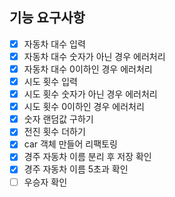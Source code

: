 ## 기능 요구사항
+ [x] 자동차 대수 입력
+ [x] 자동차 대수 숫자가 아닌 경우 에러처리
+ [x] 자동차 대수 0이하인 경우 에러처리 
+ [x] 시도 횟수 입력
+ [x] 시도 횟수 숫자가 아닌 경우 에러처리
+ [x] 시도 횟수 0이하인 경우 에러처리
+ [x] 숫자 랜덤값 구하기
+ [x] 전진 횟수 더하기
+ [x] car 객체 만들어 리팩토링
+ [x] 경주 자동차 이름 분리 후 저장 확인
+ [x] 경주 자동차 이름 5초과 확인
+ [ ] 우승자 확인